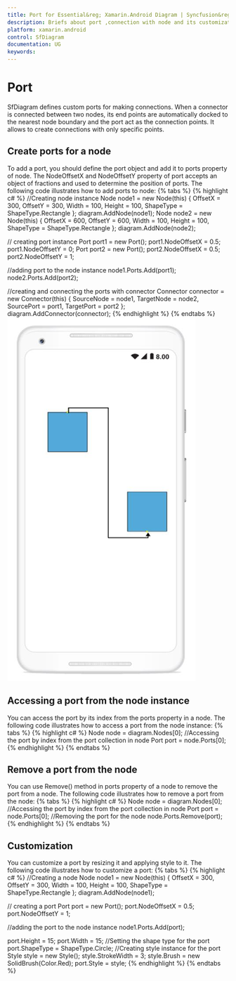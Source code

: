 ```yaml
---
title: Port for Essential&reg; Xamarin.Android Diagram | Syncfusion&reg;
description: Briefs about port ,connection with node and its customization in SfDiagram 
platform: xamarin.android
control: SfDiagram
documentation: UG
keywords: 
---
```

# Port
SfDiagram defines custom ports for making connections. When a connector is connected between two nodes, its end points are automatically docked to the  nearest node boundary and the port  act as the connection points. It allows to create connections with only specific points.

## Create ports for a node
To add a port, you should define the port object and add it to ports property of node. The NodeOffsetX and NodeOffsetY property of port accepts an object of fractions and used to determine the position of ports.
The following code illustrates how to add ports to node:
{% tabs %}
{% highlight c# %}
//Creating node instance
Node node1 = new Node(this) { OffsetX = 300, OffsetY = 300, Width = 100, Height = 100, ShapeType = ShapeType.Rectangle };
diagram.AddNode(node1);
Node node2 = new Node(this) { OffsetX = 600, OffsetY = 600, Width = 100, Height = 100, ShapeType = ShapeType.Rectangle };
diagram.AddNode(node2);

// creating port instance
Port port1 = new Port();
port1.NodeOffsetX = 0.5;
port1.NodeOffsetY = 0;
Port port2 = new Port();
port2.NodeOffsetX = 0.5;
port2.NodeOffsetY = 1;

//adding port to the node instance
node1.Ports.Add(port1);
node2.Ports.Add(port2);

//creating and connecting the ports with connector
Connector connector = new Connector(this) { SourceNode = node1, TargetNode = node2, SourcePort = port1, TargetPort = port2 };
diagram.AddConnector(connector);
{% endhighlight %}
{% endtabs %}
![Port in Xamarin.Android diagram](Port_images/Port_img1.jpeg)

## Accessing a port from the node instance
You can access the port by its index from the ports property in a node.
The following code illustrates how to access a port from the node instance:
{% tabs %}
{% highlight c# %}
Node node = diagram.Nodes[0];
//Accessing the port by index from the port collection in node
Port port = node.Ports[0];
{% endhighlight %}
{% endtabs %}

## Remove a port from the node
You can use Remove() method in ports property of a node to remove the port from a node.
The following code illustrates how to remove a port from the node:
{% tabs %}
{% highlight c# %}
Node node = diagram.Nodes[0];
//Accessing the port by index from the port collection in node
Port port = node.Ports[0];
//Removing the port for the node 
node.Ports.Remove(port);
{% endhighlight %}
{% endtabs %}

## Customization
You can customize a port by resizing it and applying style to it.
The following code illustrates how to customize a port:
{% tabs %}
{% highlight c# %}
//Creating a node
Node node1 = new Node(this) { OffsetX = 300, OffsetY = 300, Width = 100, Height = 100, ShapeType = ShapeType.Rectangle };
diagram.AddNode(node1);

// creating a port 
Port port = new Port();
port.NodeOffsetX = 0.5;
port.NodeOffsetY = 1;

//adding the port to the node instance
node1.Ports.Add(port);

port.Height = 15;
port.Width = 15;
//Setting the shape type for the port
port.ShapeType = ShapeType.Circle;
//Creating style instance for the port 
Style style = new Style();
style.StrokeWidth = 3;
style.Brush = new SolidBrush(Color.Red);
port.Style = style;
{% endhighlight %}
{% endtabs %}
